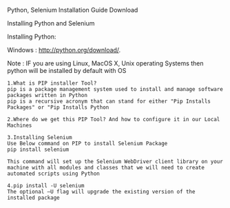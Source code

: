 Python, Selenium Installation Guide Download

Installing Python and Selenium

Installing Python:

Windows : http://python.org/download/.

Note : IF you are using Linux, MacOS X, Unix operating Systems then python will be installed by default with OS

    1.What is PIP installer Tool?
    pip is a package management system used to install and manage software packages written in Python
    pip is a recursive acronym that can stand for either "Pip Installs Packages" or "Pip Installs Python

    2.Where do we get this PIP Tool? And how to configure it in our Local Machines

    3.Installing Selenium
    Use Below command on PIP to install Selenium Package
    pip install selenium

    This command will set up the Selenium WebDriver client library on your machine with all modules and classes that we will need to create automated scripts using Python

    4.pip install -U selenium
    The optional –U flag will upgrade the existing version of the installed package

